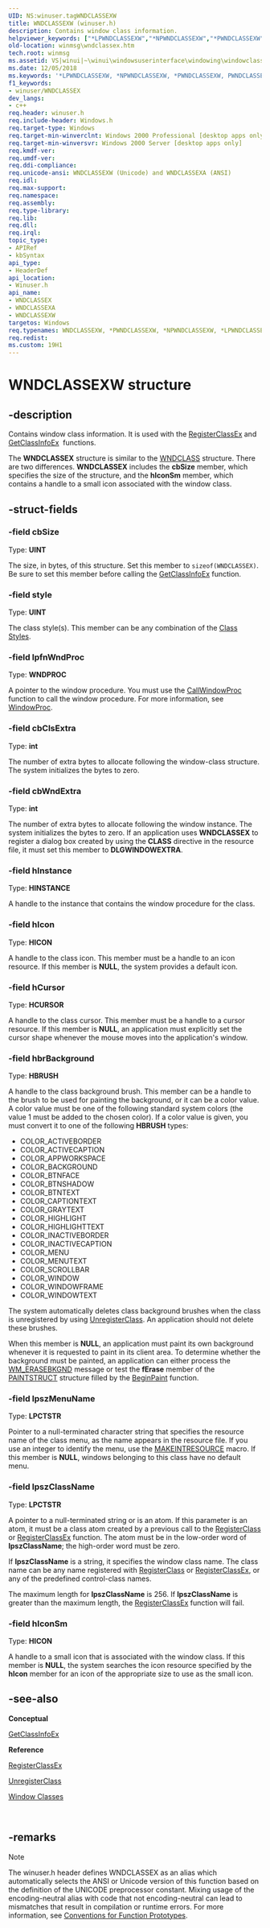```yaml
---
UID: NS:winuser.tagWNDCLASSEXW
title: WNDCLASSEXW (winuser.h)
description: Contains window class information.
helpviewer_keywords: ["*LPWNDCLASSEXW","*NPWNDCLASSEXW","*PWNDCLASSEXW","PWNDCLASSEX","PWNDCLASSEX structure pointer [Windows and Messages]","WNDCLASSEX","WNDCLASSEX structure [Windows and Messages]","WNDCLASSEXA","WNDCLASSEXW","_win32_WNDCLASSEX_str","_win32_wndclassex_str_cpp","winmsg.wndclassex","winui._win32_wndclassex_str","winuser/PWNDCLASSEX","winuser/WNDCLASSEX","winuser/WNDCLASSEXA","winuser/WNDCLASSEXW"]
old-location: winmsg\wndclassex.htm
tech.root: winmsg
ms.assetid: VS|winui|~\winui\windowsuserinterface\windowing\windowclasses\windowclassreference\windowclassstructures\wndclassex.htm
ms.date: 12/05/2018
ms.keywords: '*LPWNDCLASSEXW, *NPWNDCLASSEXW, *PWNDCLASSEXW, PWNDCLASSEX, PWNDCLASSEX structure pointer [Windows and Messages], WNDCLASSEX, WNDCLASSEX structure [Windows and Messages], WNDCLASSEXA, WNDCLASSEXW, _win32_WNDCLASSEX_str, _win32_wndclassex_str_cpp, winmsg.wndclassex, winui._win32_wndclassex_str, winuser/PWNDCLASSEX, winuser/WNDCLASSEX, winuser/WNDCLASSEXA, winuser/WNDCLASSEXW'
f1_keywords:
- winuser/WNDCLASSEX
dev_langs:
- c++
req.header: winuser.h
req.include-header: Windows.h
req.target-type: Windows
req.target-min-winverclnt: Windows 2000 Professional [desktop apps only]
req.target-min-winversvr: Windows 2000 Server [desktop apps only]
req.kmdf-ver: 
req.umdf-ver: 
req.ddi-compliance: 
req.unicode-ansi: WNDCLASSEXW (Unicode) and WNDCLASSEXA (ANSI)
req.idl: 
req.max-support: 
req.namespace: 
req.assembly: 
req.type-library: 
req.lib: 
req.dll: 
req.irql: 
topic_type:
- APIRef
- kbSyntax
api_type:
- HeaderDef
api_location:
- Winuser.h
api_name:
- WNDCLASSEX
- WNDCLASSEXA
- WNDCLASSEXW
targetos: Windows
req.typenames: WNDCLASSEXW, *PWNDCLASSEXW, *NPWNDCLASSEXW, *LPWNDCLASSEXW
req.redist: 
ms.custom: 19H1
---
```


# WNDCLASSEXW structure


## -description


Contains window class information. It is used with the <a href="https://docs.microsoft.com/windows/desktop/api/winuser/nf-winuser-registerclassexa">RegisterClassEx</a> and <a href="https://docs.microsoft.com/windows/desktop/api/winuser/nf-winuser-getclassinfoexa">GetClassInfoEx</a> 
			functions. 

The <b>WNDCLASSEX</b> structure is similar to the <a href="https://docs.microsoft.com/windows/desktop/api/winuser/ns-winuser-wndclassa">WNDCLASS</a> structure. There are two differences. <b>WNDCLASSEX</b> includes the <b>cbSize</b> member, which specifies the size of the structure, and the <b>hIconSm</b> member, which contains a handle to a small icon associated with the window class.


## -struct-fields




### -field cbSize

Type: <b>UINT</b>

The size, in bytes, of this structure. Set this member to <code>sizeof(WNDCLASSEX)</code>. Be sure to set this member before calling the <a href="https://docs.microsoft.com/windows/desktop/api/winuser/nf-winuser-getclassinfoexa">GetClassInfoEx</a> function. 


### -field style

Type: <b>UINT</b>

The class style(s). This member can be any combination of the <a href="https://docs.microsoft.com/windows/desktop/winmsg/about-window-classes">Class Styles</a>. 


### -field lpfnWndProc

Type: <b>WNDPROC</b>

A pointer to the window procedure. You must use the <a href="https://docs.microsoft.com/windows/desktop/api/winuser/nf-winuser-callwindowproca">CallWindowProc</a> function to call the window procedure. For more information, see <a href="https://docs.microsoft.com/previous-versions/windows/desktop/legacy/ms633573(v=vs.85)">WindowProc</a>. 


### -field cbClsExtra

Type: <b>int</b>

The number of extra bytes to allocate following the window-class structure. The system initializes the bytes to zero. 


### -field cbWndExtra

Type: <b>int</b>

The number of extra bytes to allocate following the window instance. The system initializes the bytes to zero. If an application uses <b>WNDCLASSEX</b> to register a dialog box created by using the 
					<b>CLASS</b> directive in the resource file, it must set this member to <b>DLGWINDOWEXTRA</b>. 


### -field hInstance

Type: <b>HINSTANCE</b>

A handle to the instance that contains the window procedure for the class. 


### -field hIcon

Type: <b>HICON</b>

A handle to the class icon. This member must be a handle to an icon resource. If this member is <b>NULL</b>, the system provides a default icon. 


### -field hCursor

Type: <b>HCURSOR</b>

A handle to the class cursor. This member must be a handle to a cursor resource. If this member is <b>NULL</b>, an application must explicitly set the cursor shape whenever the mouse moves into the application's window. 


### -field hbrBackground

Type: <b>HBRUSH</b>

A handle to the class background brush. This member can be a handle to the brush to be used for painting the background, or it can be a color value. A color value must be one of the following standard system colors (the value 1 must be added to the chosen color). If a color value is given, you must convert it to one of the following 
					<b>HBRUSH</b> types: 

<ul>
<li>COLOR_ACTIVEBORDER</li>
<li>COLOR_ACTIVECAPTION</li>
<li>COLOR_APPWORKSPACE</li>
<li>COLOR_BACKGROUND</li>
<li>COLOR_BTNFACE</li>
<li>COLOR_BTNSHADOW</li>
<li>COLOR_BTNTEXT</li>
<li>COLOR_CAPTIONTEXT</li>
<li>COLOR_GRAYTEXT</li>
<li>COLOR_HIGHLIGHT</li>
<li>COLOR_HIGHLIGHTTEXT</li>
<li>COLOR_INACTIVEBORDER</li>
<li>COLOR_INACTIVECAPTION</li>
<li>COLOR_MENU</li>
<li>COLOR_MENUTEXT</li>
<li>COLOR_SCROLLBAR</li>
<li>COLOR_WINDOW</li>
<li>COLOR_WINDOWFRAME</li>
<li>COLOR_WINDOWTEXT </li>
</ul>
The system automatically deletes class background brushes when the class is unregistered by using <a href="https://docs.microsoft.com/windows/desktop/api/winuser/nf-winuser-unregisterclassa">UnregisterClass</a>. An application should not delete these brushes. 

When this member is <b>NULL</b>, an application must paint its own background whenever it is requested to paint in its client area. To determine whether the background must be painted, an application can either process the 
						<a href="https://docs.microsoft.com/windows/desktop/winmsg/wm-erasebkgnd">WM_ERASEBKGND</a> message or test the 
						<b>fErase</b> member of the <a href="https://docs.microsoft.com/windows/desktop/api/winuser/ns-winuser-paintstruct">PAINTSTRUCT</a> structure filled by the <a href="https://docs.microsoft.com/windows/desktop/api/winuser/nf-winuser-beginpaint">BeginPaint</a> function. 


### -field lpszMenuName

Type: <b>LPCTSTR</b>

Pointer to a null-terminated character string that specifies the resource name of the class menu, as the name appears in the resource file. If you use an integer to identify the menu, use the <a href="https://docs.microsoft.com/windows/desktop/api/winuser/nf-winuser-makeintresourcea">MAKEINTRESOURCE</a> macro. If this member is <b>NULL</b>, windows belonging to this class have no default menu. 


### -field lpszClassName

Type: <b>LPCTSTR</b>

A pointer to a null-terminated string or is an atom. If this parameter is an atom, it must be a class atom created by a previous call to the <a href="https://docs.microsoft.com/windows/desktop/api/winuser/nf-winuser-registerclassa">RegisterClass</a> or <a href="https://docs.microsoft.com/windows/desktop/api/winuser/nf-winuser-registerclassexa">RegisterClassEx</a> function. The atom must be in the low-order word of 
					<b>lpszClassName</b>; the high-order word must be zero. 
					

If <b>lpszClassName</b> is a string, it specifies the window class name. The class name can be any name registered with <a href="https://docs.microsoft.com/windows/desktop/api/winuser/nf-winuser-registerclassa">RegisterClass</a> or <a href="https://docs.microsoft.com/windows/desktop/api/winuser/nf-winuser-registerclassexa">RegisterClassEx</a>, or any of the predefined control-class names. 

The maximum length for <b>lpszClassName</b> is 256. If <b>lpszClassName</b> is greater than the maximum length, the <a href="https://docs.microsoft.com/windows/desktop/api/winuser/nf-winuser-registerclassexa">RegisterClassEx</a> function will fail.


### -field hIconSm

Type: <b>HICON</b>

A handle to a small icon that is associated with the window class. If this member is <b>NULL</b>, the system searches the icon resource specified by the 
					<b>hIcon</b> member for an icon of the appropriate size to use as the small icon. 


## -see-also




<b>Conceptual</b>



<a href="https://docs.microsoft.com/windows/desktop/api/winuser/nf-winuser-getclassinfoexa">GetClassInfoEx</a>



<b>Reference</b>



<a href="https://docs.microsoft.com/windows/desktop/api/winuser/nf-winuser-registerclassexa">RegisterClassEx</a>



<a href="https://docs.microsoft.com/windows/desktop/api/winuser/nf-winuser-unregisterclassa">UnregisterClass</a>



<a href="https://docs.microsoft.com/windows/desktop/winmsg/window-classes">Window Classes</a>
 

 

## -remarks

> [!NOTE]
> The winuser.h header defines WNDCLASSEX as an alias which automatically selects the ANSI or Unicode version of this function based on the definition of the UNICODE preprocessor constant. Mixing usage of the encoding-neutral alias with code that not encoding-neutral can lead to mismatches that result in compilation or runtime errors. For more information, see [Conventions for Function Prototypes](/windows/win32/intl/conventions-for-function-prototypes).

